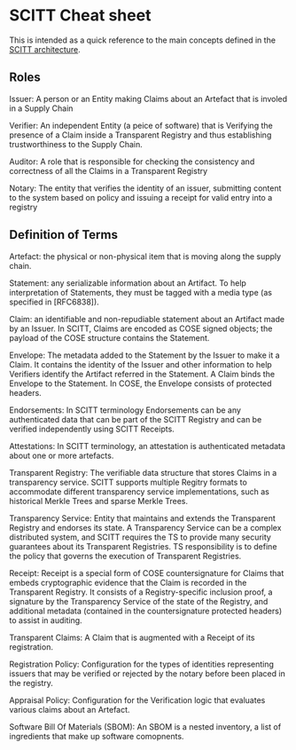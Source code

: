 # SCITT Cheat sheet

This is intended as a quick reference to the main concepts defined in the [SCITT architecture](https://github.com/ietf-scitt/draft-birkholz-scitt-architecture). 


## Roles

Issuer: A person or an Entity making Claims about an Artefact that is involed in a Supply Chain

Verifier: An independent Entity (a peice of software) that is Verifying  the presence of a Claim inside a Transparent Registry and thus establishing trustworthiness to the Supply Chain.

Auditor: A role that is responsible for checking the consistency and correctness of all the Claims in a Transparent Registry

Notary: The entity that verifies the identity of an issuer, submitting content to the system based on policy and issuing a receipt for valid entry into a registry

## Definition of Terms

Artefact: the physical or non-physical item that is moving along the supply chain.

Statement: any serializable information about an Artifact. To help interpretation of Statements, they must be tagged with a media type (as specified in [RFC6838]).

Claim: an identifiable and non-repudiable statement about an Artifact made by an Issuer. In SCITT, Claims are encoded as COSE signed objects; the payload of the COSE structure contains the Statement.

Envelope: The metadata added to the Statement by the Issuer to make it a Claim. It contains the identity of the Issuer and other information to help Verifiers identify the Artifact referred in the Statement. A Claim binds the Envelope to the Statement. In COSE, the Envelope consists of protected headers.

Endorsements: In SCITT terminology Endorsements can be any authenticated data that can be part of the SCITT Registry and can be verified independently using SCITT Receipts.

Attestations: In SCITT terminology, an attestation is authenticated metadata about one or more artefacts.

Transparent Registry:  The verifiable data structure that stores Claims in a transparency service. SCITT supports multiple Regitry formats to accommodate different transparency service implementations, such as historical Merkle Trees and sparse Merkle Trees.

Transparency Service: Entity that maintains and extends the Transparent Registry and endorses its state. A Transparency Service can be a complex distributed system, and SCITT requires the TS to provide many security guarantees about its Transparent Registries. TS responsibility is to define the policy that governs the execution of Transparent Registries. 

Receipt: Receipt is a special form of COSE countersignature for Claims that embeds cryptographic evidence that the Claim is recorded in the Transparent Registry. It consists of a Registry-specific inclusion proof, a signature by the Transparency Service of the state of the Registry, and additional metadata (contained in the countersignature protected headers) to assist in auditing.

Transparent Claims: A Claim that is augmented with a Receipt of its registration. 

Registration Policy: Configuration for the types of identities representing issuers that may be verified or rejected by the notary before been placed in the registry.

Appraisal Policy: Configuration for the Verification logic that evaluates various claims about an Artefact.

Software Bill Of Materials (SBOM): An SBOM is a nested inventory, a list of ingredients that make up software comopnents.